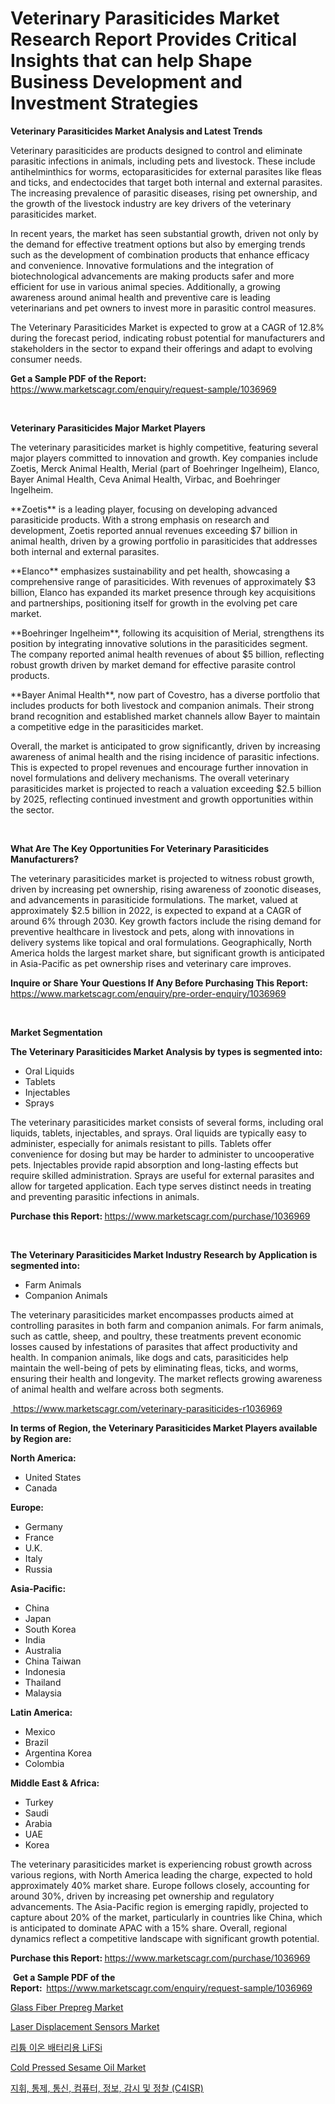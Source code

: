 <p><h1>Veterinary Parasiticides Market Research Report Provides Critical Insights that can help Shape Business Development and Investment Strategies</h1></p><p><strong>Veterinary Parasiticides Market Analysis and Latest Trends</strong></p>
<p><p>Veterinary parasiticides are products designed to control and eliminate parasitic infections in animals, including pets and livestock. These include antihelminthics for worms, ectoparasiticides for external parasites like fleas and ticks, and endectocides that target both internal and external parasites. The increasing prevalence of parasitic diseases, rising pet ownership, and the growth of the livestock industry are key drivers of the veterinary parasiticides market.</p><p>In recent years, the market has seen substantial growth, driven not only by the demand for effective treatment options but also by emerging trends such as the development of combination products that enhance efficacy and convenience. Innovative formulations and the integration of biotechnological advancements are making products safer and more efficient for use in various animal species. Additionally, a growing awareness around animal health and preventive care is leading veterinarians and pet owners to invest more in parasitic control measures.</p><p>The Veterinary Parasiticides Market is expected to grow at a CAGR of 12.8% during the forecast period, indicating robust potential for manufacturers and stakeholders in the sector to expand their offerings and adapt to evolving consumer needs.</p></p>
<p><strong>Get a Sample PDF of the Report:&nbsp;</strong> <a href="https://www.marketscagr.com/enquiry/request-sample/1036969">https://www.marketscagr.com/enquiry/request-sample/1036969</a></p>
<p>&nbsp;</p>
<p><strong>Veterinary Parasiticides Major Market Players</strong></p>
<p><p>The veterinary parasiticides market is highly competitive, featuring several major players committed to innovation and growth. Key companies include Zoetis, Merck Animal Health, Merial (part of Boehringer Ingelheim), Elanco, Bayer Animal Health, Ceva Animal Health, Virbac, and Boehringer Ingelheim. </p><p>**Zoetis** is a leading player, focusing on developing advanced parasiticide products. With a strong emphasis on research and development, Zoetis reported annual revenues exceeding $7 billion in animal health, driven by a growing portfolio in parasiticides that addresses both internal and external parasites.</p><p>**Elanco** emphasizes sustainability and pet health, showcasing a comprehensive range of parasiticides. With revenues of approximately $3 billion, Elanco has expanded its market presence through key acquisitions and partnerships, positioning itself for growth in the evolving pet care market.</p><p>**Boehringer Ingelheim**, following its acquisition of Merial, strengthens its position by integrating innovative solutions in the parasiticides segment. The company reported animal health revenues of about $5 billion, reflecting robust growth driven by market demand for effective parasite control products.</p><p>**Bayer Animal Health**, now part of Covestro, has a diverse portfolio that includes products for both livestock and companion animals. Their strong brand recognition and established market channels allow Bayer to maintain a competitive edge in the parasiticides market.</p><p>Overall, the market is anticipated to grow significantly, driven by increasing awareness of animal health and the rising incidence of parasitic infections. This is expected to propel revenues and encourage further innovation in novel formulations and delivery mechanisms. The overall veterinary parasiticides market is projected to reach a valuation exceeding $2.5 billion by 2025, reflecting continued investment and growth opportunities within the sector.</p></p>
<p>&nbsp;</p>
<p><strong>What Are The Key Opportunities For Veterinary Parasiticides Manufacturers?</strong></p>
<p><p>The veterinary parasiticides market is projected to witness robust growth, driven by increasing pet ownership, rising awareness of zoonotic diseases, and advancements in parasiticide formulations. The market, valued at approximately $2.5 billion in 2022, is expected to expand at a CAGR of around 6% through 2030. Key growth factors include the rising demand for preventive healthcare in livestock and pets, along with innovations in delivery systems like topical and oral formulations. Geographically, North America holds the largest market share, but significant growth is anticipated in Asia-Pacific as pet ownership rises and veterinary care improves.</p></p>
<p><strong>Inquire or Share Your Questions If Any Before Purchasing This Report:</strong> <a href="https://www.marketscagr.com/enquiry/pre-order-enquiry/1036969">https://www.marketscagr.com/enquiry/pre-order-enquiry/1036969</a></p>
<p>&nbsp;</p>
<p><strong>Market Segmentation</strong></p>
<p><strong>The Veterinary Parasiticides Market Analysis by types is segmented into:</strong></p>
<p><ul><li>Oral Liquids</li><li>Tablets</li><li>Injectables</li><li>Sprays</li></ul></p>
<p><p>The veterinary parasiticides market consists of several forms, including oral liquids, tablets, injectables, and sprays. Oral liquids are typically easy to administer, especially for animals resistant to pills. Tablets offer convenience for dosing but may be harder to administer to uncooperative pets. Injectables provide rapid absorption and long-lasting effects but require skilled administration. Sprays are useful for external parasites and allow for targeted application. Each type serves distinct needs in treating and preventing parasitic infections in animals.</p></p>
<p><strong>Purchase this Report:&nbsp;</strong><a href="https://www.marketscagr.com/purchase/1036969">https://www.marketscagr.com/purchase/1036969</a></p>
<p>&nbsp;</p>
<p><strong>The Veterinary Parasiticides Market Industry Research by Application is segmented into:</strong></p>
<p><ul><li>Farm Animals</li><li>Companion Animals</li></ul></p>
<p><p>The veterinary parasiticides market encompasses products aimed at controlling parasites in both farm and companion animals. For farm animals, such as cattle, sheep, and poultry, these treatments prevent economic losses caused by infestations of parasites that affect productivity and health. In companion animals, like dogs and cats, parasiticides help maintain the well-being of pets by eliminating fleas, ticks, and worms, ensuring their health and longevity. The market reflects growing awareness of animal health and welfare across both segments.</p></p>
<p><a href="https://www.marketscagr.com/veterinary-parasiticides-r1036969">&nbsp;https://www.marketscagr.com/veterinary-parasiticides-r1036969</a></p>
<p><strong>In terms of Region, the Veterinary Parasiticides Market Players available by Region are:</strong></p>
<p>
    <p> <strong> North America: </strong>
        <ul>
            <li>United States</li>
            <li>Canada</li>
        </ul>
        </p> 
    <p> <strong> Europe: </strong>
        <ul>
            <li>Germany</li>
            <li>France</li>
            <li>U.K.</li>
            <li>Italy</li>
            <li>Russia</li>
        </ul>
        </p> 
    <p> <strong> Asia-Pacific: </strong>
        <ul>
            <li>China</li>
            <li>Japan</li>
            <li>South Korea</li>
            <li>India</li>
            <li>Australia</li>
            <li>China Taiwan</li>
            <li>Indonesia</li>
            <li>Thailand</li>
            <li>Malaysia</li>
        </ul>
        </p> 
    <p> <strong> Latin America: </strong>
        <ul>
            <li>Mexico</li>
            <li>Brazil</li>
            <li>Argentina Korea</li>
            <li>Colombia</li>
        </ul>
        </p> 
    <p> <strong> Middle East & Africa: </strong>
        <ul>
            <li>Turkey</li>
            <li>Saudi</li>
            <li>Arabia</li>
            <li>UAE</li>
            <li>Korea</li>
        </ul>
    </p>
    </p>
<p><p>The veterinary parasiticides market is experiencing robust growth across various regions, with North America leading the charge, expected to hold approximately 40% market share. Europe follows closely, accounting for around 30%, driven by increasing pet ownership and regulatory advancements. The Asia-Pacific region is emerging rapidly, projected to capture about 20% of the market, particularly in countries like China, which is anticipated to dominate APAC with a 15% share. Overall, regional dynamics reflect a competitive landscape with significant growth potential.</p></p>
<p><strong>Purchase this Report: </strong><a href="https://www.marketscagr.com/purchase/1036969">https://www.marketscagr.com/purchase/1036969</a></p>
<p>&nbsp;<strong>Get a Sample PDF of the Report:&nbsp;&nbsp;</strong><a href="https://www.marketscagr.com/enquiry/request-sample/1036969">https://www.marketscagr.com/enquiry/request-sample/1036969</a></p>
<p><strong></strong></p>
<p><p><a href="https://medium.com/@josefahauck2023/the-glass-fiber-prepreg-market-prioritizes-cost-control-and-efficiency-enhancement-b35fc860a705">Glass Fiber Prepreg Market</a></p><p><a href="https://github.com/joannesouthgate/Market-Research-Report-List-5/blob/main/laser-displacement-sensors-market.md">Laser Displacement Sensors Market</a></p><p><a href="https://medium.com/@hubertstyenger6685/lifsi-for-lithium-ion-batteries-market-%EC%9D%98-%EA%B8%80%EB%A1%9C%EB%B2%8C-%EC%8B%9C%EC%9E%A5-%EA%B0%9C%EC%9A%94%EB%8A%94-%EC%A0%84-%EC%84%B8%EA%B3%84-%EB%B0%8F-%EC%A3%BC%EC%9A%94-%EC%8B%9C%EC%9E%A5%EC%9D%98-%EC%82%B0%EC%97%85%EC%97%90-%EC%98%81%ED%96%A5%EC%9D%84-%EB%AF%B8%EC%B9%98%EB%8A%94-%EC%A3%BC%EC%9A%94-%ED%8A%B8%EB%A0%8C%EB%93%9C%EC%97%90-%EB%8C%80%ED%95%9C-%EB%8F%85%ED%8A%B9%ED%95%9C-%EA%B4%80%EC%A0%90%EC%9D%84-614c27c59072">리튬 이온 배터리용 LiFSi</a></p><p><a href="https://issuu.com/reportprime-2/docs/cold-pressed-sesame-oil-market-size_0b3b2307c0a3b5">Cold Pressed Sesame Oil Market</a></p><p><a href="https://medium.com/@hubertstyenger6685/%EB%AA%85%EB%A0%B9-%EC%A0%9C%EC%96%B4-%ED%86%B5%EC%8B%A0-%EC%BB%B4%ED%93%A8%ED%84%B0-%EC%A0%95%EB%B3%B4-%EA%B0%90%EC%8B%9C-%EB%B0%8F-%EC%A0%95%EC%B0%B0-c4isr-%EC%8B%9C%EC%9E%A5-%EA%B0%9C%EC%9A%94-2024%EB%85%84%EB%B6%80%ED%84%B0-2031%EB%85%84%EA%B9%8C%EC%A7%80%EC%9D%98-%EA%B8%80%EB%A1%9C%EB%B2%8C-%EC%8B%9C%EC%9E%A5-%EB%8F%99%ED%96%A5-%EB%B0%8F-%EB%AF%B8%EB%9E%98-%EC%A0%84%EB%A7%9D-c5e851f2f090">지휘, 통제, 통신, 컴퓨터, 정보, 감시 및 정찰 (C4ISR)</a></p></p>